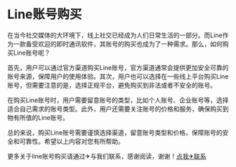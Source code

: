 # Line账号购买

在当今社交媒体的大环境下，线上社交已经成为人们日常生活的一部分。而Line作为一款备受欢迎的即时通讯软件，其账号的购买也成为了一种需求。那么，如何购买Line账号呢？

首先，用户可以通过官方渠道购买Line账号，官方渠道通常会提供更加安全可靠的账号来源，保障用户的使用体验。其次，用户也可以选择在一些线上平台购买Line账号，但需要注意的是，选择正规平台，避免购买到非法或者不安全的账号。

在购买Line账号时，用户需要留意账号的类型，比如个人账号、企业账号等，选择适合自己需求的账号类型。此外，用户还需要关注账号的价格和服务，确保购买到物有所值的Line账号。

总的来说，购买Line账号需要谨慎选择渠道，留意账号类型和价格，保障账号的安全和可靠性。希望以上内容对您有所帮助。

更多关于line账号购买请通过✈与我们联系，感谢阅读，谢谢！[点我✈联系](https://www.k02.cc)